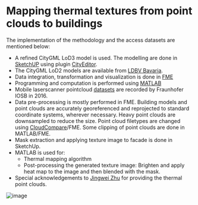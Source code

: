 # Mapping thermal textures from point clouds to buildings

The implementation of the methodology and the access datasets are mentioned below:
* A refined CityGML LoD3 model is used. The modelling are done in [SketchUP](https://www.sketchup.com/) using plugin [CityEditor](https://www.3dis.de/cityeditor/).
* The CityGML LoD2 models are available from [LDBV Bavaria](https://geodaten.bayern.de/opengeodata/).
* Data integration, transformation and visualization is done in [FME](https://docs.safe.com/fme/html/FME_Desktop_Documentation/FME_Desktop/Welcome_to_FME_Workbench.htm)
* Programming and computation is performed using [MATLAB](https://mathworks.com/products/matlab.html)
* Mobile laserscanner pointcloud [datasets](https://www.iosb.fraunhofer.de/en/competences/image-exploitation/object-recognition/3d-data/datasets/tum-mls-2016.html) are recorded by Fraunhofer IOSB in 2016.
* Data pre-processing is mostly performed in FME. Building models and point clouds are accurately georeferenced and reprojected to standard coordinate systems, wherever necessary. Heavy point clouds are downsampled to reduce the size. Point cloud filetypes are changed using [CloudCompare](https://www.cloudcompare.org/main.html)/FME. Some clipping of point clouds are done in MATLAB/FME.
* Mask extraction and applying texture image to facade is done in SketchUp.
* MATLAB is used for:
   - Thermal mapping algorithm
   - Post-processing the generated texture image: Brighten and apply heat map to the image and then blended with the mask.
* Special acknowledgements to [Jingwei Zhu](https://www.sciencedirect.com/science/article/abs/pii/S1350449520306708) for providing the thermal point clouds.



![image](https://user-images.githubusercontent.com/41157506/221952829-9c800165-3701-4cd2-b9b9-fb365944055e.png)
